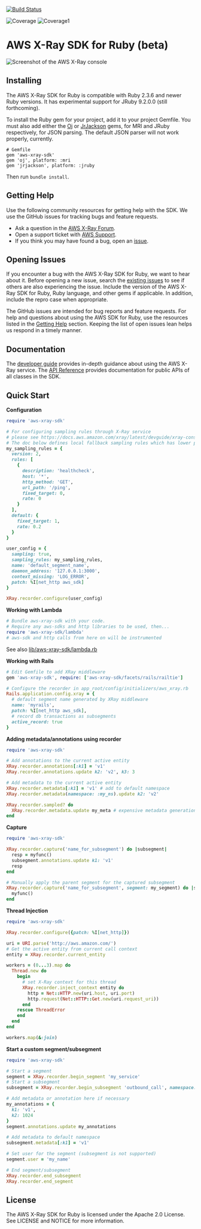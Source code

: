[![Build Status](https://travis-ci.org/aws/aws-xray-sdk-ruby.svg?branch=master)](https://travis-ci.org/aws/aws-xray-sdk-ruby)

![Coverage](https://wangzlei.github.io/aws-xray-sdk-ruby/badges/coverage_badge_total.png)
![Coverage1](https://wangzlei.github.io/aws-xray-sdk-ruby/coverage_badge_total.svg)


# AWS X-Ray SDK for Ruby (beta)

![Screenshot of the AWS X-Ray console](https://raw.githubusercontent.com/aws/aws-xray-sdk-ruby/master/images/example_servicemap.png)

## Installing

The AWS X-Ray SDK for Ruby is compatible with Ruby 2.3.6 and newer Ruby versions. It has experimental support for JRuby 9.2.0.0 (still forthcoming).

To install the Ruby gem for your project, add it to your project Gemfile. You must also add either the [Oj](https://github.com/ohler55/oj) or [JrJackson](https://github.com/guyboertje/jrjackson) gems, for MRI and JRuby respectively, for JSON parsing. The default JSON parser will not work properly, currently.

```
# Gemfile
gem 'aws-xray-sdk'
gem 'oj', platform: :mri
gem 'jrjackson', platform: :jruby
```
Then run `bundle install`.

## Getting Help

Use the following community resources for getting help with the SDK. We use the GitHub
issues for tracking bugs and feature requests.

* Ask a question in the [AWS X-Ray Forum](https://forums.aws.amazon.com/forum.jspa?forumID=241&start=0).
* Open a support ticket with [AWS Support](http://docs.aws.amazon.com/awssupport/latest/user/getting-started.html).
* If you think you may have found a bug, open an [issue](https://github.com/aws/aws-xray-sdk-ruby/issues/new).

## Opening Issues

If you encounter a bug with the AWS X-Ray SDK for Ruby, we want to hear about
it. Before opening a new issue, search the [existing issues](https://github.com/aws/aws-xray-sdk-ruby/issues)
to see if others are also experiencing the issue. Include the version of the AWS X-Ray
SDK for Ruby, Ruby language, and other gems if applicable. In addition,
include the repro case when appropriate.

The GitHub issues are intended for bug reports and feature requests. For help and
questions about using the AWS SDK for Ruby, use the resources listed
in the [Getting Help](https://github.com/aws/aws-xray-sdk-ruby#getting-help) section. Keeping the list of open issues lean helps us respond in a timely manner.

## Documentation

The [developer guide](https://docs.aws.amazon.com/xray/latest/devguide) provides in-depth guidance about using the AWS X-Ray service.
The [API Reference](http://docs.aws.amazon.com/xray-sdk-for-ruby/latest/reference/) provides documentation for public APIs of all classes in the SDK.

## Quick Start

**Configuration**

```ruby
require 'aws-xray-sdk'

# For configuring sampling rules through X-Ray service
# please see https://docs.aws.amazon.com/xray/latest/devguide/xray-console-sampling.html.
# The doc below defines local fallback sampling rules which has lower priority.
my_sampling_rules = {
  version: 2,
  rules: [
    {
      description: 'healthcheck',
      host: '*',
      http_method: 'GET',
      url_path: '/ping',
      fixed_target: 0,
      rate: 0
    }
  ],
  default: {
    fixed_target: 1,
    rate: 0.2
  }
}

user_config = {
  sampling: true,
  sampling_rules: my_sampling_rules,
  name: 'default_segment_name',
  daemon_address: '127.0.0.1:3000',
  context_missing: 'LOG_ERROR',
  patch: %I[net_http aws_sdk]
}

XRay.recorder.configure(user_config)
```

**Working with Lambda**

```ruby
# Bundle aws-xray-sdk with your code.
# Require any aws-sdks and http libraries to be used, then...
require 'aws-xray-sdk/lambda'
# aws-sdk and http calls from here on will be instrumented
```
See also [lib/aws-xray-sdk/lambda.rb](lib/aws-xray-sdk/lambda.rb)


**Working with Rails**

```ruby
# Edit Gemfile to add XRay middleware
gem 'aws-xray-sdk', require: ['aws-xray-sdk/facets/rails/railtie']

# Configure the recorder in app_root/config/initializers/aws_xray.rb
Rails.application.config.xray = {
  # default segment name generated by XRay middleware
  name: 'myrails',
  patch: %I[net_http aws_sdk],
  # record db transactions as subsegments
  active_record: true
}
```

**Adding metadata/annotations using recorder**

```ruby
require 'aws-xray-sdk'

# Add annotations to the current active entity
XRay.recorder.annotations[:k1] = 'v1'
XRay.recorder.annotations.update k2: 'v2', k3: 3

# Add metadata to the current active entity
XRay.recorder.metadata[:k1] = 'v1' # add to default namespace
XRay.recorder.metadata(namespace: :my_ns).update k2: 'v2'

XRay.recorder.sampled? do
  XRay.recorder.metadata.update my_meta # expensive metadata generation here
end
```

**Capture**

```ruby
require 'aws-xray-sdk'

XRay.recorder.capture('name_for_subsegment') do |subsegment|
  resp = myfunc()
  subsegment.annotations.update k1: 'v1'
  resp
end

# Manually apply the parent segment for the captured subsegment
XRay.recorder.capture('name_for_subsegment', segment: my_segment) do |subsegment|
  myfunc()
end
```

**Thread Injection**

```ruby
require 'aws-xray-sdk'

XRay.recorder.configure({patch: %I[net_http]})

uri = URI.parse('http://aws.amazon.com/')
# Get the active entity from current call context
entity = XRay.recorder.current_entity

workers = (0...3).map do
  Thread.new do
    begin
      # set X-Ray context for this thread
      XRay.recorder.inject_context entity do
        http = Net::HTTP.new(uri.host, uri.port)
        http.request(Net::HTTP::Get.new(uri.request_uri))
      end
    rescue ThreadError
    end
  end
end

workers.map(&:join)
```

**Start a custom segment/subsegment**

```ruby
require 'aws-xray-sdk'

# Start a segment
segment = XRay.recorder.begin_segment 'my_service'
# Start a subsegment
subsegment = XRay.recorder.begin_subsegment 'outbound_call', namespace: 'remote'

# Add metadata or annotation here if necessary
my_annotations = {
  k1: 'v1',
  k2: 1024
}
segment.annotations.update my_annotations

# Add metadata to default namespace
subsegment.metadata[:k1] = 'v1'

# Set user for the segment (subsegment is not supported)
segment.user = 'my_name'

# End segment/subsegment
XRay.recorder.end_subsegment
XRay.recorder.end_segment
```

## License

The AWS X-Ray SDK for Ruby is licensed under the Apache 2.0 License. See LICENSE and NOTICE for more information.
